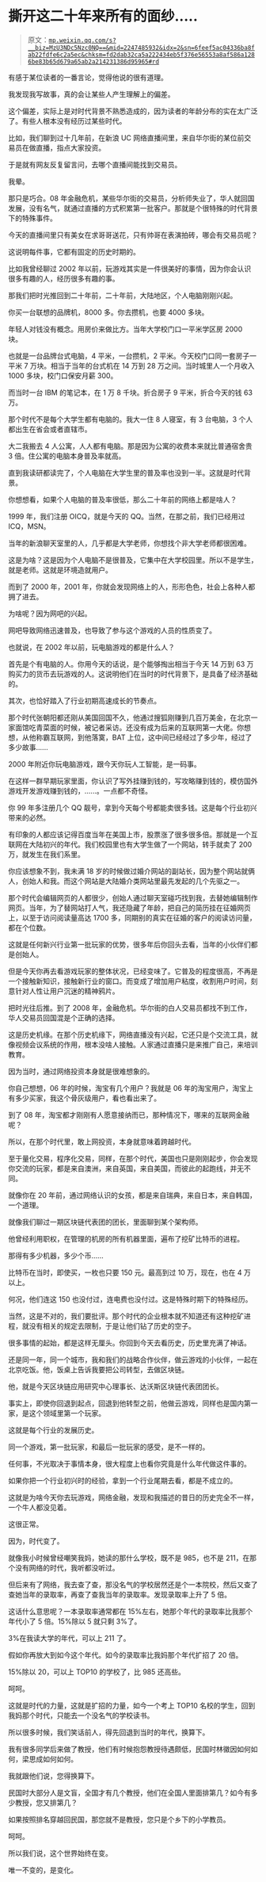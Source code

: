 # 撕开这二十年来所有的面纱.....

> 原文：[`mp.weixin.qq.com/s?__biz=MzU3NDc5Nzc0NQ==&mid=2247485932&idx=2&sn=6feef5ac04336ba8fab22fdfe6c2a5ec&chksm=fd2dab32ca5a222434eb5f376e56553a8af586a1286be83b65d679a65ab2a214231386d95965#rd`](http://mp.weixin.qq.com/s?__biz=MzU3NDc5Nzc0NQ==&mid=2247485932&idx=2&sn=6feef5ac04336ba8fab22fdfe6c2a5ec&chksm=fd2dab32ca5a222434eb5f376e56553a8af586a1286be83b65d679a65ab2a214231386d95965#rd)

有感于某位读者的一番言论，觉得他说的很有道理。

我发现我写故事，真的会让某些人产生理解上的偏差。

这个偏差，实际上是对时代背景不熟悉造成的，因为读者的年龄分布的实在太广泛了。有些人根本没有经历过某些时代。

比如，我们聊到过十几年前，在新浪 UC 网络直播间里，来自华尔街的某位前交易员在做直播，指点大家投资。

于是就有网友反复留言问，去哪个直播间能找到交易员。

我晕。

那只是巧合。08 年金融危机，某些华尔街的交易员，分析师失业了，华人就回国发展，没有名气，就通过直播的方式积累第一批客户。那就是个很特殊的时代背景下的特殊事件。

今天的直播间里只有美女在求哥哥送花，只有帅哥在表演拍砖，哪会有交易员呢？

这说明每件事，它都有固定的历史时期的。

比如我曾经聊过 2002 年以前，玩游戏其实是一件很美好的事情，因为你会认识很多有趣的人，经历很多有趣的事。

那我们把时光推回到二十年前，二十年前，大陆地区，个人电脑刚刚兴起。

你买一台联想的品牌机，8000 多。你去攒机，也要 4000 多块。

年轻人对钱没有概念。用房价来做比方。当年大学校门口一平米学区房 2000 块。

也就是一台品牌台式电脑，4 平米，一台攒机，2 平米。今天校门口同一套房子一平米 7 万块。相当于当年的台式机在 14 万到 28 万之间。当时城里人一个月收入 1000 多块，校门口保安月薪 300。

而当时一台 IBM 的笔记本，在 1 万 8 千块。折合房子 9 平米，折合今天的钱 63 万。

那个时代不是每个大学生都有电脑的。我大一住 8 人寝室，有 3 台电脑，3 个人都出生在省会或者直辖市。

大二我搬去 4 人公寓，人人都有电脑。那是因为公寓的收费本来就比普通宿舍贵 3 倍。住公寓的电脑本身普及率就高。

直到我读研都读完了，个人电脑在大学生里的普及率也没到一半。这就是时代背景。

你想想看，如果个人电脑的普及率很低，那么二十年前的网络上都是啥人？

1999 年，我们注册 OICQ，就是今天的 QQ。当然，在那之前，我们已经用过 ICQ，MSN。

当年的新浪聊天室里的人，几乎都是大学老师，你想找个非大学老师都很困难。

这是为啥？这是因为个人电脑不是很普及，它集中在大学校园里。所以不是学生，就是老师。这就是环境造就用户。

而到了 2000 年，2001 年，你就会发现网络上的人，形形色色，社会上各种人都拥了进去。

为啥呢？因为网吧的兴起。

网吧导致网络迅速普及，也导致了参与这个游戏的人员的性质变了。

也就说，在 2002 年以前，玩电脑游戏的都是什么人？

首先是个有电脑的人。你用今天的话说，是个能够掏出相当于今天 14 万到 63 万购买力的货币去玩游戏的人。这说明他们在当时的时代背景下，是具备了经济基础的。

其次，也恰好踏入了行业初期高速成长的节奏点。

那个时代张朝阳都还刚从美国回国不久，他通过搜狐刚赚到几百万美金，在北京一家面馆吃青菜面的时候，被记者采访。还没有成为后来的互联网第一大佬。你想想，从他称霸互联网，到他落寞，BAT 上位，这中间已经经过了多少年，经过了多少故事......

2000 年附近你玩电脑游戏，跟今天你玩人工智能，是一码事。

在这样一群早期玩家里面，你认识了写外挂赚到钱的，写攻略赚到钱的，模仿国外游戏开发游戏赚到钱的，......。一点都不奇怪。

你 99 年多注册几个 QQ 靓号，拿到今天每个号都能卖很多钱。这是每个行业初兴带来的必然。

有印象的人都应该记得百度当年在美国上市，股票涨了很多很多倍。那就是一个互联网在大陆初兴的年代。我们校园里也有大学生做了一个网站，转手就卖了 200 万，就发生在我们系里。

你应该想象不到，我未满 18 岁的时候做过婚介网站的副站长，因为整个网站就俩人，创始人和我。而这个网站是大陆婚介类网站里最先发起的几个先驱之一。

那个时代会编辑网页的人都很少，创始人通过聊天室碰巧找到我，去替她编辑制作网页。当年，为了替网站打人气，我还隐藏了年龄，把自己的简历挂在征婚网页上，以至于访问阅读量高达 1700 多，同期别的真实在征婚的客户的阅读访问量，都在个位数。

这就是任何新兴行业第一批玩家的优势，很多年后你回头去看，当年的小伙伴们都是创始人。

但是今天你再去看游戏玩家的整体状况，已经变味了。它普及的程度很高，不再是一个接触新知识，接触新行业的窗口。而变成了增加用户粘度，收割用户时间，刻意针对人性让用户沉迷的精神鸦片。

把时光往后推。到了 2008 年，金融危机。华尔街的白人交易员都找不到工作，华人交易员回国混是个正确的选择。

这是历史机缘。在那个历史机缘下，网络直播没有兴起，它还只是个交流工具，就像视频会议系统的作用，根本没啥人接触。人家通过直播只是来推广自己，来培训教育。

因为当时，通过网络投资本身就是很难想象的。

你自己想想，06 年的时候，淘宝有几个用户？我就是 06 年的淘宝用户，淘宝上有多少买家，我这个骨灰级用户，看也看出来了。

到了 08 年，淘宝都才刚刚有人愿意接纳而已，那种情况下，哪来的互联网金融呢？

所以，在那个时代里，敢上网投资，本身就意味着跨越时代。

至于量化交易，程序化交易，同样，在那个时代，美国也只是刚刚起步，你会发现你交流的玩家，都是来自澳洲，来自英国，来自美国，而彼此的起跑线，并无不同。

就像你在 20 年前，通过网络认识的女孩，都是来自瑞典，来自日本，来自韩国，一个道理。

就像我们聊过一期区块链代表团的团长，里面聊到某个架构师。

他曾经利用职权，在管理的机房的所有机器里面，遍布了挖矿比特币的进程。

那得有多少机器，多少个币......

比特币在当时，即使买，一枚也只要 150 元。最高到过 10 万，现在，也在 4 万以上。

何况，他们连这 150 也没付过，连电费也没付过。这是特殊时期下的特殊经历。

当然，这是不对的，我们要批评。那个时代的企业根本就不知道还有这种挖矿进程，就没有相关的规定去限制，于是让他们钻了历史的空子。

很多事情的起始，都是这样无厘头。你回到今天去看历史，历史里充满了神话。

还是同一年，同一个城市，我和我们的战略合作伙伴，做云游戏的小伙伴，一起在北京吃饭。他，饭桌上告诉我要把公司转型，去做区块链。

他，就是今天区块链应用研究中心理事长、达沃斯区块链代表团团长。

事实上，即使你回退到起点，回退到他转型之前，他做云游戏，同样也是国内第一家，是这个领域里第一个玩家。

这就是每个行业的发展历史。

同一个游戏，第一批玩家，和最后一批玩家的感受，是不一样的。

任何事，不光取决于事情本身，很大程度上也看你究竟是什么年代做这件事的。

如果你把一个行业初兴时的经验，拿到一个行业尾期去看，都是不成立的。

这就是为啥今天你去玩游戏，网络金融，发现和我描述的昔日的历史完全不一样，一个牛人都没见着。

这很正常。

因为，时代变了。

就像我小时候曾经嘲笑我妈，她读的那什么学校，既不是 985，也不是 211，在那个没有网络的时代，我听都没听过。

但后来有了网络，我去查了查，那没名气的学校居然还是个一本院校，然后又查了查她当年的录取率，再查了查我当年的录取率。发现录取率上升了 5 倍。

这话什么意思呢？一本录取率通常都在 15%左右，她那个年代的录取率比我那个年代小了 5 倍。15%除以 5 就只剩 3%了。

3%在我读大学的年代，可以上 211 了。

假如你再放大到如今这个年代。如今的录取率比我妈那个年代扩招了 20 倍。

15%除以 20，可以上 TOP10 的学校了，比 985 还高些。

呵呵。

这就是时代的力量，这就是扩招的力量，如今一个考上 TOP10 名校的学生，回到我妈那个时代，只能去一个没名气的学校读书。

所以很多时候，我们笑话前人，得先回退到当时的年代，换算下。

我有很多同学后来做了教授，他们有时候抱怨教授待遇颇低，民国时林徽因如何如何，梁思成如何如何。

我就跟他们说，您得换算下。

民国时大部分人是文盲，全国才有几个教授，他们在全国人里面排第几？如今有多少教授，您又排第几？

如果按照排名穿越回民国，那您就不是教授，您只是个乡下的小学教员。

呵呵。

所以我们说，这个世界始终在变。

唯一不变的，是变化。